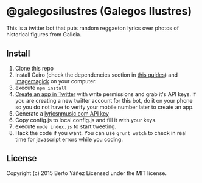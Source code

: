 # @galegosilustres (Galegos Ilustres)

This is a twitter bot that puts random reggaeton lyrics over photos of historical figures from Galicia.

## Install

1. Clone this repo
2. Install Cairo (check the dependencies section in [this guides](https://github.com/Automattic/node-canvas/wiki#desktop)) and [Imagemagick](http://www.imagemagick.org/script/binary-releases.php) on your computer.
3. execute `npm install`
4. [Create an app in Twitter](https://apps.twitter.com/) with write permissions and grab it's API keys. If you are creating a new twitter account for this bot, do it on your phone so you do not have to verify your mobile number later to create an app.
5. Generate a [lyricsnmusic.com API key](http://www.lyricsnmusic.com/api_keys/new)
6. Copy config.js to local.config.js and fill it with your keys.
7. execute `node index.js` to start tweeting.
8. Hack the code if you want. You can use `grunt watch` to check in real time for javascript errors while you coding.

## License
Copyright (c) 2015 Berto Yáñez
Licensed under the MIT license.
